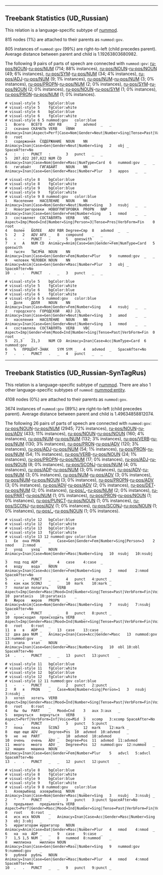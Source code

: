 

--------------------------------------------------------------------------------

## Treebank Statistics (UD_Russian)

This relation is a language-specific subtype of [nummod]().

815 nodes (1%) are attached to their parents as `nummod:gov`.

805 instances of `nummod:gov` (99%) are right-to-left (child precedes parent).
Average distance between parent and child is 1.19263803680982.

The following 9 pairs of parts of speech are connected with `nummod:gov`: [ru-pos/NOUN]()-[ru-pos/NUM]() (714; 88% instances), [ru-pos/NOUN]()-[ru-pos/NOUN]() (49; 6% instances), [ru-pos/SYM]()-[ru-pos/NUM]() (34; 4% instances), [ru-pos/ADJ]()-[ru-pos/NUM]() (9; 1% instances), [ru-pos/NUM]()-[ru-pos/NUM]() (3; 0% instances), [ru-pos/PROPN]()-[ru-pos/NUM]() (2; 0% instances), [ru-pos/SYM]()-[ru-pos/NOUN]() (2; 0% instances), [ru-pos/NOUN]()-[ru-pos/SYM]() (1; 0% instances), [ru-pos/PRON]()-[ru-pos/NUM]() (1; 0% instances).


~~~ conllu
# visual-style 5	bgColor:blue
# visual-style 5	fgColor:white
# visual-style 6	bgColor:blue
# visual-style 6	fgColor:white
# visual-style 6 5 nummod:gov	color:blue
1	Всего	ВСЕГО	ADV	RB	_	2	advmod	_	_
2	скачано	СКАЧАТЬ	VERB	VBNH	Animacy=Inan|Aspect=Perf|Case=Nom|Gender=Neut|Number=Sing|Tense=Past|Variant=Short|VerbForm=Part|Voice=Pass	0	root	_	_
3	содержания	СОДЕРЖАНИЕ	NOUN	NN	Animacy=Inan|Case=Gen|Gender=Neut|Number=Sing	2	obj	_	SpaceAfter=No
4	:	:	PUNCT	:	_	3	punct	_	_
5	207.022	207,022	NUM	CD	Animacy=Inan|Case=Nom|Gender=Masc|NumType=Card	6	nummod:gov	_	_
6	гигабайт	ГИГАБАЙТ	NOUN	NN	Animacy=Inan|Case=Gen|Gender=Masc|Number=Plur	3	appos	_	_

~~~


~~~ conllu
# visual-style 8	bgColor:blue
# visual-style 8	fgColor:white
# visual-style 9	bgColor:blue
# visual-style 9	fgColor:white
# visual-style 9 8 nummod:gov	color:blue
1	Население	НАСЕЛЕНИЕ	NOUN	NN	Animacy=Inan|Case=Nom|Gender=Neut|Number=Sing	3	nsubj	_	_
2	Новогригоровки	НОВОГРИГОРОВКА	PROPN	NNP	Animacy=Inan|Case=Gen|Gender=Fem|Number=Sing	1	nmod	_	_
3	составляет	СОСТАВЛЯТЬ	VERB	VBC	Aspect=Imp|Mood=Ind|Number=Sing|Person=3|Tense=Pres|VerbForm=Fin	0	root	_	_
4	более	БОЛЕЕ	ADV	RBR	Degree=Cmp	8	advmod	_	_
5	2	2	ADV	AFX	_	8	compound	_	_
6	-	-	PUNCT	-	_	5	goeswith	_	_
7	х	А	NUM	CD	Animacy=Anim|Case=Gen|Gender=Fem|NumType=Card	5	goeswith	_	_
8	тысяч	ТЫСЯЧА	NOUN	NN	Animacy=Inan|Case=Gen|Gender=Fem|Number=Plur	9	nummod:gov	_	_
9	человек	ЧЕЛОВЕК	NOUN	NN	Animacy=Anim|Case=Gen|Gender=Masc|Number=Plur	3	obj	_	SpaceAfter=No
10	.	.	PUNCT	.	_	3	punct	_	_

~~~


~~~ conllu
# visual-style 5	bgColor:blue
# visual-style 5	fgColor:white
# visual-style 6	bgColor:blue
# visual-style 6	fgColor:white
# visual-style 6 5 nummod:gov	color:blue
1	Доля	ДОЛЯ	NOUN	NN	Animacy=Inan|Case=Nom|Gender=Fem|Number=Sing	4	nsubj	_	_
2	городского	ГОРОДСКОЙ	ADJ	JJL	Animacy=Inan|Case=Gen|Gender=Neut|Number=Sing	3	amod	_	_
3	населения	НАСЕЛЕНИЕ	NOUN	NN	Animacy=Inan|Case=Gen|Gender=Neut|Number=Sing	1	nmod	_	_
4	составляла	СОСТАВЛЯТЬ	VERB	VBC	Aspect=Imp|Gender=Fem|Mood=Ind|Number=Sing|Tense=Past|VerbForm=Fin	0	root	_	_
5	21,3	21,3	NUM	CD	Animacy=Inan|Case=Acc|NumType=Card	6	nummod:gov	_	_
6	%	ПРОЦЕНТ-ЗНАК	SYM	SYM	_	4	advmod	_	SpaceAfter=No
7	.	.	PUNCT	.	_	4	punct	_	_

~~~




--------------------------------------------------------------------------------

## Treebank Statistics (UD_Russian-SynTagRus)

This relation is a language-specific subtype of [nummod]().
There are also 1 other language-specific subtypes of `nummod`: [nummod:entity]().

4108 nodes (0%) are attached to their parents as `nummod:gov`.

3674 instances of `nummod:gov` (89%) are right-to-left (child precedes parent).
Average distance between parent and child is 1.49634858812074.

The following 26 pairs of parts of speech are connected with `nummod:gov`: [ru-pos/NOUN]()-[ru-pos/NUM]() (2945; 72% instances), [ru-pos/NOUN]()-[ru-pos/ADV]() (433; 11% instances), [ru-pos/NOUN]()-[ru-pos/NOUN]() (160; 4% instances), [ru-pos/NUM]()-[ru-pos/NUM]() (132; 3% instances), [ru-pos/VERB]()-[ru-pos/NUM]() (130; 3% instances), [ru-pos/PRON]()-[ru-pos/ADV]() (120; 3% instances), [ru-pos/ADJ]()-[ru-pos/NUM]() (54; 1% instances), [ru-pos/PRON]()-[ru-pos/NUM]() (54; 1% instances), [ru-pos/VERB]()-[ru-pos/NOUN]() (24; 1% instances), [ru-pos/PROPN]()-[ru-pos/NUM]() (17; 0% instances), [ru-pos/ADJ]()-[ru-pos/NOUN]() (8; 0% instances), [ru-pos/SCONJ]()-[ru-pos/NUM]() (4; 0% instances), [ru-pos/ADP]()-[ru-pos/NUM]() (3; 0% instances), [ru-pos/ADV]()-[ru-pos/NUM]() (3; 0% instances), [ru-pos/NUM]()-[ru-pos/ADV]() (3; 0% instances), [ru-pos/NUM]()-[ru-pos/NOUN]() (3; 0% instances), [ru-pos/PROPN]()-[ru-pos/ADV]() (3; 0% instances), [ru-pos/ADV]()-[ru-pos/ADV]() (2; 0% instances), [ru-pos/DET]()-[ru-pos/NUM]() (2; 0% instances), [ru-pos/_]()-[ru-pos/NUM]() (2; 0% instances), [ru-pos/PART]()-[ru-pos/NUM]() (1; 0% instances), [ru-pos/PRON]()-[ru-pos/NOUN]() (1; 0% instances), [ru-pos/PUNCT]()-[ru-pos/NOUN]() (1; 0% instances), [ru-pos/SCONJ]()-[ru-pos/ADV]() (1; 0% instances), [ru-pos/SCONJ]()-[ru-pos/NOUN]() (1; 0% instances), [ru-pos/_]()-[ru-pos/NOUN]() (1; 0% instances).


~~~ conllu
# visual-style 12	bgColor:blue
# visual-style 12	fgColor:white
# visual-style 13	bgColor:blue
# visual-style 13	fgColor:white
# visual-style 13 12 nummod:gov	color:blue
1	Ее	она	PRON	_	Case=Gen|Gender=Fem|Number=Sing|Person=3	2	nmod	2:nmod	_
2	уход	уход	NOUN	_	Animacy=Inan|Case=Nom|Gender=Masc|Number=Sing	10	nsubj	10:nsubj	_
3	под	под	ADP	_	_	4	case	4:case	_
4	воду	вода	NOUN	_	Animacy=Inan|Case=Acc|Gender=Fem|Number=Sing	2	nmod	2:nmod	SpaceAfter=No
5	,	,	PUNCT	_	_	4	punct	4:punct	_
6	как	как	SCONJ	_	_	10	mark	10:mark	_
7	полагал	полагать	VERB	_	Aspect=Imp|Gender=Masc|Mood=Ind|Number=Sing|Tense=Past|VerbForm=Fin|Voice=Act	10	parataxis	10:parataxis	_
8	Жиров	жиров	PROPN	_	Animacy=Anim|Case=Nom|Gender=Masc|Number=Sing	7	nsubj	7:nsubj	SpaceAfter=No
9	,	,	PUNCT	_	_	8	punct	8:punct	_
10	происходил	происходить	VERB	_	Aspect=Imp|Gender=Masc|Mood=Ind|Number=Sing|Tense=Past|VerbForm=Fin|Voice=Act	0	root	0:root	_
11	в	в	ADP	_	_	13	case	13:case	_
12	два	два	NUM	_	Animacy=Inan|Case=Acc|Gender=Masc	13	nummod:gov	13:nummod:gov	_
13	этапа	этап	NOUN	_	Animacy=Inan|Case=Gen|Gender=Masc|Number=Sing	10	obl	10:obl	SpaceAfter=No
14	.	.	PUNCT	_	_	13	punct	13:punct	_

~~~


~~~ conllu
# visual-style 11	bgColor:blue
# visual-style 11	fgColor:white
# visual-style 12	bgColor:blue
# visual-style 12	fgColor:white
# visual-style 12 11 nummod:gov	color:blue
1	-	-	PUNCT	_	_	2	punct	2:punct	_
2	Я	я	PRON	_	Case=Nom|Number=Sing|Person=1	3	nsubj	3:nsubj	_
3	хотел	хотеть	VERB	_	Aspect=Imp|Gender=Masc|Mood=Ind|Number=Sing|Tense=Past|VerbForm=Fin|Voice=Act	0	root	0:root	_
4	бы	бы	PART	_	Mood=Cnd	3	aux	3:aux	_
5	вернуться	вернуться	VERB	_	Aspect=Perf|VerbForm=Inf|Voice=Mid	3	xcomp	3:xcomp	SpaceAfter=No
6	,	,	PUNCT	_	_	5	punct	5:punct	_
7	пока	пока	SCONJ	_	_	12	mark	12:mark	_
8	еще	еще	ADV	_	Degree=Pos	10	advmod	10:advmod	_
9	не	не	PART	_	_	10	advmod	10:advmod	_
10	очень	очень	ADV	_	Degree=Pos	11	advmod	11:advmod	_
11	много	много	ADV	_	Degree=Pos	12	nummod:gov	12:nummod	_
12	машин	машина	NOUN	_	Animacy=Inan|Case=Gen|Gender=Fem|Number=Plur	5	advcl	5:advcl	SpaceAfter=No
13	.	.	PUNCT	_	_	12	punct	12:punct	_

~~~


~~~ conllu
# visual-style 8	bgColor:blue
# visual-style 8	fgColor:white
# visual-style 9	bgColor:blue
# visual-style 9	fgColor:white
# visual-style 9 8 nummod:gov	color:blue
1	Азоврыбвод	азоврыбвод	NOUN	_	Animacy=Inan|Case=Nom|Gender=Masc|Number=Sing	3	nsubj	3:nsubj	_
2	"	"	PUNCT	_	_	3	punct	3:punct	SpaceAfter=No
3	предъявил	предъявлять	VERB	_	Aspect=Perf|Gender=Masc|Mood=Ind|Number=Sing|Tense=Past|VerbForm=Fin|Voice=Act	0	root	0:root	_
4	иск	иск	NOUN	_	Animacy=Inan|Case=Acc|Gender=Masc|Number=Sing	3	obj	3:obj	_
5	ирригаторам	ирригатор	NOUN	_	Animacy=Anim|Case=Dat|Gender=Masc|Number=Plur	4	nmod	4:nmod	_
6	на	на	ADP	_	_	9	case	9:case	_
7	1,5	1,5	NUM	_	_	8	nummod	8:nummod	_
8	миллиона	миллион	NOUN	_	Animacy=Inan|Case=Gen|Gender=Masc|Number=Sing	9	nummod:gov	9:nummod:gov	_
9	рублей	рубль	NOUN	_	Animacy=Inan|Case=Gen|Gender=Masc|Number=Plur	4	nmod	4:nmod	SpaceAfter=No
10	.	.	PUNCT	_	_	9	punct	9:punct	_

~~~


